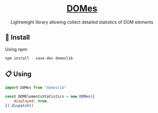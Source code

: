 <h1 align="center">
  <a href="https://github.com/w3bsme/OnLime-vulnerability">
    DOMes
  </a>
</h1>

<p align="center">
  Lightweight library allowing collect detailed statistics of DOM elements
</p>

## 🚀 Install

Using npm:
```javascript
npm install --save-dev domeslib
```

## 📋 Using

```javascript
import DOMes from "domeslib"

const DOMElementsStatistics = new DOMes({
	displayed: true,
}).dispatch()
```
